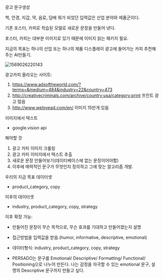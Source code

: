 

광고 문구생성

책, 안경, 지갑, 약, 음료, 담배 뭐가 되었던 입력값은 산업 분야와 제품군이다. 

기존 포스터, 카피로 학습된 모델로 새로운 문장을 만들어 낸다.

포스터, 카피는 대부분 이미지로 있기 때문에 이미지 읽는 패키지 필요.

지금의 목표는 하나의 산업 또는 하나의 제품 디스플레이 광고에 들어가는 카피 추천해주는 AI만들기.

![1569026220143](C:\Users\15Z970-GA5BK\AppData\Roaming\Typora\typora-user-images\1569026220143.png)



광고카피 올라오는 사이트:

1. https://www.adsoftheworld.com/?terms=&medium=484&industry=22&country=473
2. http://creativecriminals.com/archive/country:usa/category:print 프린트 광고 많음
3. http://www.welovead.com/en/ 이미지 15만개 있음



이미지에서 텍스트

- google.vision api



해야할 것

1. 광고 카피 이미지 크롤링
2. 광고 카피 이미지에서 텍스트 추출
3. 새로운 문장 만들어보기(데이터베이스에 없는 문장이어야함)
4. 이후에 매력적인 문구가 무엇인지 정의하고 그에 맞는 알고리즘 개발.



우리의 지금 목표 데이터셋

- product_category, copy

이후의 데이터셋

- industry, product_category, copy, strategy



이후 확장 가능:

- 만들어진 문장이 무슨 목적으로, 무슨 효과를 기대하고 만들어졌는지 설명

- 접근방법을 입력값을 받음.(humor, informative, descriptive, emotional)

- 데이터형식: industry, product_category, copy, strategy

- PERSADO는 문구를 Emotional/ Descriptive/ Formatting/ Functional/ Positioning으로 나누어 만든다.  나는 감정을 자극할 수 있는 emotional 문구, 설명의 Descriptive 문구까지 만들고 싶다. 

  

